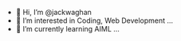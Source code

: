- 👋 Hi, I’m @jackwaghan
- 👀 I’m interested in Coding, Web Development ...
- 🌱 I’m currently learning AIML ...

<!---
jackwaghan1/jackwaghan1 is a ✨ special ✨ repository because its `README.md` (this file) appears on your GitHub profile.
You can click the Preview link to take a look at your changes.
--->
